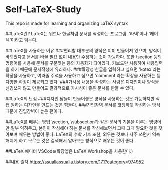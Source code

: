 # Self-LaTeX-Study
This repo is made for learning and organizing LaTeX syntax

##LaTeX란?
LaTeX는 워드나 한글처럼 문서를 작성하는 프로그램.
'라텍'이나 '레이텍'이라고 읽는다.

##LaTeX를 사용하는 이유
###편리함
대부분의 양식은 이미 만들어져 있으며, 양식이 바뀌었다고 문서를 바꿀 필요 없이 내용만 수정하는 것이 가능하다. 또한 \section 등의 명령어를 사용해 문서를 구분짓는 등의 자동화가 되어있다. 키보드만 사용하여 내용입력을 하기 때문에 문서작성에 유리하다.
###확장성
한글을 입력하고 싶으면 'kotex'라는 확장을 사용하고, 여러줄 주석을 사용하고 싶으면 'comment'라는 확장을 사용하는 등 다양한 확장이 제공되고 있다.
###가시성
내용을 작성하는 사람은 디자인이나 양식을 신경쓰지 않고 만들어도 결과적으로 가시성이 좋은 문서를 만들 수 있다.

##LaTeX의 단점
###디자인
남들이 만들어놓은 양식을 사용하는 것은 가능하지만 직접 원하는 디자인을 만드는 것은 힘들다.
###진입장벽
문서를 코딩하듯 작성하는 방식 때문에 진입장벽이 높은 편이다.

##LaTeX를 배우는 방법
\section, \subsection과 같은 문서의 기본을 이루는 명령어만 일부 익혀두고, 본인이 작성해야 하는 문서를 작성해보면서 그때 그때 필요한 것을 찾아보며 배우는 방법이 좋다. LaTeX의 수학 기호 또한, 외우는 것보다 자주 쓰면서 익숙해지게 하고 모르는 것은 검색해서 알아보는 방식으로 배우는 것이 좋다.

##LaTeX 에디터
VSCode(확장앱은 LaTeX Workshop을 사용한다.)

##내용 출처
https://ssuallassualla.tistory.com/171?category=974952

